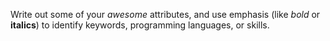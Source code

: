 Write out some of your *awesome* attributes, and use emphasis (like *bold* or **italics**) to identify keywords, programming languages, or skills. 

